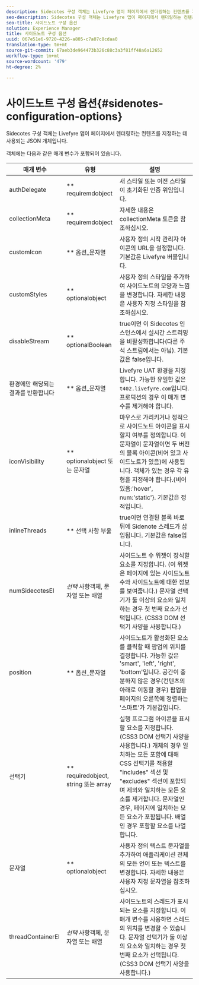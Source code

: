 ```yaml
---
description: Sidecotes 구성 객체는 Livefyre 앱이 페이지에서 렌더링하는 컨텐츠를 지정하는 데 사용되는 JSON 개체입니다.
seo-description: Sidecotes 구성 객체는 Livefyre 앱이 페이지에서 렌더링하는 컨텐츠를 지정하는 데 사용되는 JSON 개체입니다.
seo-title: 사이드노트 구성 옵션
solution: Experience Manager
title: 사이드노트 구성 옵션
uuid: 067e51e6-9720-4226-a805-c7a07c8cdaa0
translation-type: tm+mt
source-git-commit: 67aeb3de964473b326c88c3a3f81ff48a6a12652
workflow-type: tm+mt
source-wordcount: '479'
ht-degree: 2%

---
```



# 사이드노트 구성 옵션{#sidenotes-configuration-options}

Sidecotes 구성 객체는 Livefyre 앱이 페이지에서 렌더링하는 컨텐츠를 지정하는 데 사용되는 JSON 개체입니다.

객체에는 다음과 같은 매개 변수가 포함되어 있습니다.

| 매개 변수 | 유형 | 설명 |
|--- |--- |--- |
| authDelegate | ** requiremdobject | 새 스타일 또는 이전 스타일이 초기화된 인증 위임입니다. |
| collectionMeta | ** requiremdobject | 자세한 내용은 collectionMeta 토큰을 참조하십시오. |
| customIcon | ** 옵션_문자열 | 사용자 정의 시작 관리자 아이콘의 URL을 설정합니다. 기본값은 Livefyre 버블입니다. |
| customStyles | ** optionalobject | 사용자 정의 스타일을 추가하여 사이드노트의 모양과 느낌을 변경합니다. 자세한 내용은 사용자 지정 스타일을 참조하십시오. |
| disableStream | ** optionalBoolean | true이면 이 Sidecotes 인스턴스에서 실시간 스트리밍을 비활성화합니다(다른 주석 스트림에서는 아님). 기본값은 false입니다. |
| 환경에만 해당되는 결과를 반환합니다 | ** 옵션_문자열 | Livefyre UAT 환경을 지정합니다. 가능한 유일한 값은 `t402.livefyre.com`입니다. 프로덕션의 경우 이 매개 변수를 제거해야 합니다. |
| iconVisibility | ** optionalobject 또는 문자열 | 마우스로 가리키거나 정적으로 사이드노트 아이콘을 표시할지 여부를 정의합니다. 이 문자열이 문자열이면 두 버전의 블록 아이콘(비어 있고 사이드노트가 있음)에 사용됩니다. 객체가 있는 경우 각 유형을 지정해야 합니다.{비어 있음:&#39;hover&#39;, num:&#39;static&#39;}. 기본값은 정적입니다. |
| inlineThreads | ** 선택 사항 부울 | true이면 연결된 블록 바로 뒤에 Sidenote 스레드가 삽입됩니다. 기본값은 false입니다. |
| numSidecotesEl | *선택* 사항객체, 문자열 또는 배열 | 사이드노트 수 위젯이 장식할 요소를 지정합니다. (이 위젯은 페이지에 있는 사이드노트 수와 사이드노트에 대한 정보를 보여줍니다.) 문자열 선택기가 둘 이상의 요소와 일치하는 경우 첫 번째 요소가 선택됩니다. (CSS3 DOM 선택기 사양을 사용합니다.) |
| position | ** 옵션_문자열 | 사이드노트가 활성화된 요소를 클릭할 때 팝업의 위치를 결정합니다. 가능한 값은 &#39;smart&#39;, &#39;left&#39;, &#39;right&#39;, &#39;bottom&#39;입니다. 공간이 충분하지 않은 경우(컨텐츠의 아래로 이동할 경우) 팝업을 페이지의 오른쪽에 정렬하는 &#39;스마트&#39;가 기본값입니다. |
| 선택기 | ** requiredobject, string 또는 array | 실행 프로그램 아이콘을 표시할 요소를 지정합니다. (CSS3 DOM 선택기 사양을 사용합니다.) 개체의 경우 일치하는 모든 포함에 대해 CSS 선택기를 적용할 &quot;includes&quot; 섹션 및 &quot;excludes&quot; 섹션이 포함되며 제외와 일치하는 모든 요소를 제거합니다. 문자열인 경우, 페이지에 일치하는 모든 요소가 포함됩니다. 배열인 경우 포함할 요소를 나열합니다. |
| 문자열 | ** optionalobject | 사용자 정의 텍스트 문자열을 추가하여 애플리케이션 전체의 모든 언어 또는 텍스트를 변경합니다. 자세한 내용은 사용자 지정 문자열을 참조하십시오. |
| threadContainerEl | *선택* 사항객체, 문자열 또는 배열 | 사이드노트의 스레드가 표시되는 요소를 지정합니다. 이 매개 변수를 사용하면 스레드의 위치를 변경할 수 있습니다. 문자열 선택기가 둘 이상의 요소와 일치하는 경우 첫 번째 요소가 선택됩니다. (CSS3 DOM 선택기 사양을 사용합니다.) |

